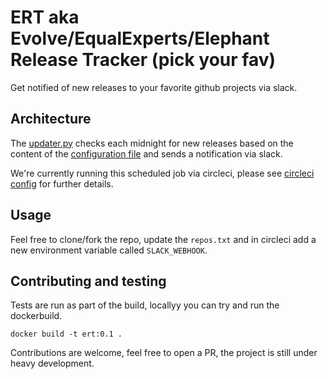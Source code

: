 # ERT aka Evolve/EqualExperts/Elephant Release Tracker (pick your fav)

Get notified of new releases to your favorite github projects via slack.

## Architecture

The [updater.py](updater.py) checks each midnight for new releases based on the content of the [configuration file](repos.txt) and sends a notification via slack.

We're currently running this scheduled job via circleci, please see [circleci config](.circleci/config.yml) for further details.

## Usage

Feel free to clone/fork the repo, update the `repos.txt` and in circleci add a new environment variable called `SLACK_WEBHOOK`.

## Contributing and testing

Tests are run as part of the build, locallyy you can try and run the dockerbuild.

```
docker build -t ert:0.1 .
```

Contributions are welcome, feel free to open a PR, the project is still under heavy development.
